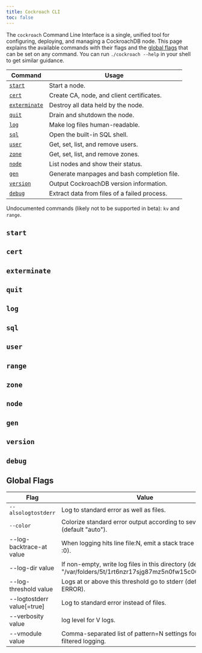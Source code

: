 ```yaml
---
title: Cockroach CLI
toc: false
---
```


The `cockroach` Command Line Interface is a single, unified tool for configuring, deploying, and managing a CockroachDB node. This page explains the available commands with their flags and the [global flags](#global-flags) that can be set on any command. You can run `./cockroach --help` in your shell to get similar guidance.

Command | Usage
--------|----
[`start`](#start) | Start a node.
[`cert`](#cert) | Create CA, node, and client certificates.
[`exterminate`](#exterminate) | Destroy all data held by the node.
[`quit`](#quit) | Drain and shutdown the node.
[`log`](#log) | Make log files human-readable.
[`sql`](#sql) | Open the built-in SQL shell.
[`user`](#user) | Get, set, list, and remove users.
[`zone`](#zone) | Get, set, list, and remove zones.
[`node`](#node) | List nodes and show their status.
[`gen`](#gen) | Generate manpages and bash completion file.
[`version`](#version) | Output CockroachDB version information.
[`debug`](#debug) | Extract data from files of a failed process.

Undocumented commands (likely not to be supported in beta): `kv` and `range`. 

## `start`

## `cert`

## `exterminate`

## `quit`

## `log`

## `sql`

## `user`

## `range`

## `zone`

## `node`

## `gen`

## `version`

## `debug`

## Global Flags

Flag | Value |
-----|-------|
`--alsologtostderr` | Log to standard error as well as files.
`--color` | Colorize standard error output according to severity (default "auto").
--log-backtrace-at value | When logging hits line file:N, emit a stack trace (default :0).
--log-dir value | If non-empty, write log files in this directory (default "/var/folders/5t/1rt6nzr17sjg87mz5n0fw15c0000gn/T/").
--log-threshold value | Logs at or above this threshold go to stderr (default ERROR).
--logtostderr value[=true] | Log to standard error instead of files.
--verbosity value | log level for V logs.
--vmodule value | Comma-separated list of pattern=N settings for file-filtered logging.